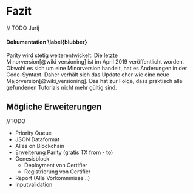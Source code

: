 
# Fazit 

// TODO Jurij 

#### Dokumentation \label{blubber}

Parity wird stetig weiterentwickelt. Die letzte Minorversion[@wiki_versioning]
ist im April 2019 veröffentlicht worden. Obwohl es sich um eine Minorversion
handelt, hat es Änderungen in der Code-Syntaxt. Daher verhält sich das Update
eher wie eine neue Majorversion[@wiki_versioning]. Das hat zur Folge, dass
praktisch alle gefundenen Tutorials nicht mehr gültig sind. 


## Mögliche Erweiterungen

//TODO

- Priority Queue
- JSON Dataformat
- Alles on Blockchain
- Erweiterung Parity (gratis TX  from - to)
- Genesisblock 
  - Deployment von Certifier
  - Registrierung von Certifier
- Report (Alle Vorkommnisse ..)
- Inputvalidation
